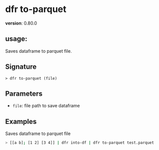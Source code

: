 # dfr to-parquet

**version**: 0.80.0

## **usage**:

Saves dataframe to parquet file.

## Signature

`> dfr to-parquet (file)`

## Parameters

- `file`: file path to save dataframe

## Examples

Saves dataframe to parquet file

```bash
> [[a b]; [1 2] [3 4]] | dfr into-df | dfr to-parquet test.parquet
```

